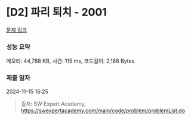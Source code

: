# [D2] 파리 퇴치 - 2001 

[문제 링크](https://swexpertacademy.com/main/code/problem/problemDetail.do?contestProbId=AV5PzOCKAigDFAUq) 

### 성능 요약

메모리: 44,788 KB, 시간: 115 ms, 코드길이: 2,188 Bytes

### 제출 일자

2024-11-15 16:25



> 출처: SW Expert Academy, https://swexpertacademy.com/main/code/problem/problemList.do